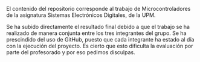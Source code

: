 El contenido del repositorio corresponde al trabajo de Microcontroladores de la asignatura Sistemas Electrónicos Digitales, de la UPM.

Se ha subido directamente el resultado final debido a que el trabajo se ha realizado de manera conjunta entre los tres integrantes del grupo. Se ha prescindido del uso de GitHub, puesto que cada integrante ha estado al día con la ejecución del proyecto. Es cierto que esto dificulta la evaluación por parte del profesorado y por eso pedimos disculpas.
